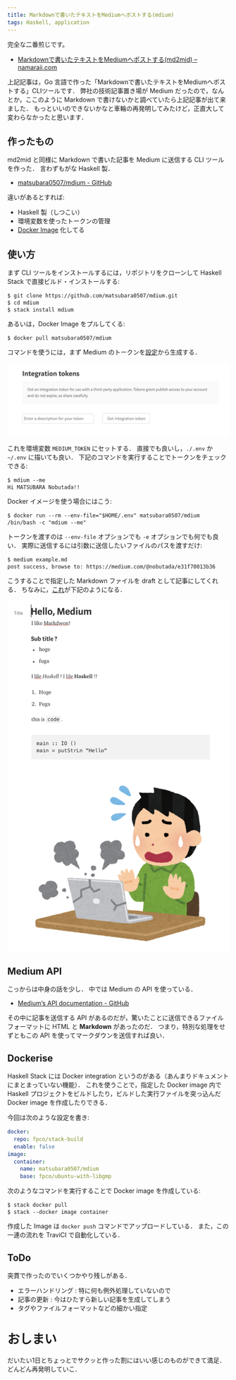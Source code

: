 ```yaml
---
title: Markdownで書いたテキストをMediumへポストする(mdium)
tags: Haskell, application
---
```


完全な二番煎じです。

- [Markdownで書いたテキストをMediumへポストする(md2mid) – namaraii.com](https://namaraii.com/markdownで書いたテキストをmediumへポストする-md2mid-60c6ff9efde)

上記記事は，Go 言語で作った「Markdownで書いたテキストをMediumへポストする」CLIツールです．
弊社の技術記事置き場が Medium だったので，なんとか，ここのように Markdown で書けないかと調べていたら上記記事が出て来ました．
もっといいのできないかなと車輪の再発明してみたけど，正直大して変わらなかったと思います．

## 作ったもの

md2mid と同様に Markdown で書いた記事を Medium に送信する CLI ツールを作った．
言わずもがな Haskell 製．

- [matsubara0507/mdium - GitHub](https://github.com/matsubara0507/mdium)

違いがあるとすれば:

- Haskell 製（しつこい）
- 環境変数を使ったトークンの管理
- [Docker Image](https://hub.docker.com/r/matsubara0507/mdium/) 化してる

## 使い方

まず CLI ツールをインストールするには，リポジトリをクローンして Haskell Stack で直接ビルド・インストールする:

```
$ git clone https://github.com/matsubara0507/mdium.git
$ cd mdium
$ stack install mdium
```

あるいは，Docker Image をプルしてくる:

```
$ docker pull matsubara0507/mdium
```

コマンドを使うには，まず Medium のトークンを[設定](https://medium.com/me/settings)から生成する．

![](/assets/create-mdium/generate-token.png)

これを環境変数 `MEDIUM_TOKEN` にセットする．
直接でも良いし，`./.env` か `~/.env` に描いても良い．
下記のコマンドを実行することでトークンをチェックできる:

```
$ mdium --me
Hi MATSUBARA Nobutada!!
```

Docker イメージを使う場合にはこう:

```
$ docker run --rm --env-file="$HOME/.env" matsubara0507/mdium /bin/bash -c "mdium --me"
```

トークンを渡すのは `--env-file` オプションでも `-e` オプションでも何でも良い．
実際に送信するには引数に送信したいファイルのパスを渡すだけ:

```
$ medium example.md
post success, browse to: https://medium.com/@nobutada/e31f70013b36
```

こうすることで指定した Markdown ファイルを draft として記事にしてくれる．
ちなみに，[これ](https://github.com/matsubara0507/mdium/blob/master/example/example.md)が下記のようになる．

![](https://github.com/matsubara0507/mdium/raw/master/example/example.png)

## Medium API

こっからは中身の話を少し．
中では Medium の API を使っている．

- [Medium’s API documentation - GitHub](https://github.com/Medium/medium-api-docs#readme)

その中に記事を送信する API があるのだが，驚いたことに送信できるファイルフォーマットに HTML と **Markdown** があったのだ．
つまり，特別な処理をせずともこの API を使ってマークダウンを送信すれば良い．

## Dockerise

Haskell Stack には Docker integration というのがある（あんまりドキュメントにまとまっていない機能）．
これを使うことで，指定した Docker image 内で Haskell プロジェクトをビルドしたり，ビルドした実行ファイルを突っ込んだ Docker image を作成したりできる．

今回は次のような設定を書き:

```yaml
docker:
  repo: fpco/stack-build
  enable: false
image:
  container:
    name: matsubara0507/mdium
    base: fpco/ubuntu-with-libgmp
```

次のようなコマンドを実行することで Docker image を作成している:

```
$ stack docker pull
$ stack --docker image container
```

作成した Image は `docker push` コマンドでアップロードしている．
また，この一連の流れを TraviCI で自動化している．

## ToDo

突貫で作ったのでいくつかやり残しがある．

- エラーハンドリング : 特に何も例外処理していないので
- 記事の更新 : 今はひたすら新しい記事を生成してしまう
- タグやファイルフォーマットなどの細かい指定

# おしまい

だいたい1日とちょっとでサクッと作った割にはいい感じのものができて満足．
どんどん再発明していこ．
